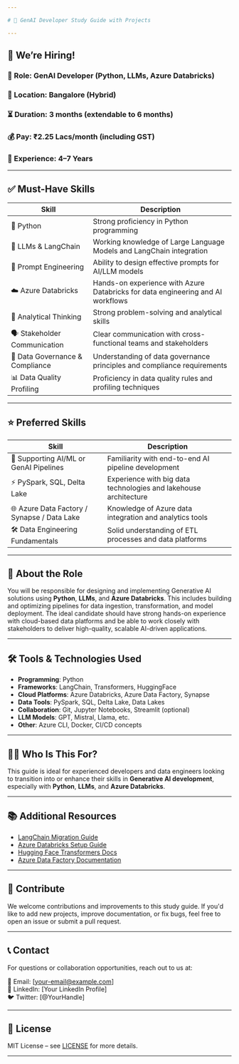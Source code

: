 ```yaml
---

# 🧠 GenAI Developer Study Guide with Projects

---
```


## 📢 We’re Hiring!

### 💼 Role: **GenAI Developer (Python, LLMs, Azure Databricks)**  
### 📍 Location: **Bangalore (Hybrid)**  
### ⏳ Duration: **3 months (extendable to 6 months)**  
### 💰 Pay: **₹2.25 Lacs/month (including GST)**  
### 👤 Experience: **4–7 Years**

---

## ✅ Must-Have Skills

| Skill | Description |
|-------|-------------|
| 🐍 Python | Strong proficiency in Python programming |
| 🤖 LLMs & LangChain | Working knowledge of Large Language Models and LangChain integration |
| 🧩 Prompt Engineering | Ability to design effective prompts for AI/LLM models |
| ☁️ Azure Databricks | Hands-on experience with Azure Databricks for data engineering and AI workflows |
| 🧠 Analytical Thinking | Strong problem-solving and analytical skills |
| 🗣️ Stakeholder Communication | Clear communication with cross-functional teams and stakeholders |
| 🔐 Data Governance & Compliance | Understanding of data governance principles and compliance requirements |
| 📊 Data Quality Profiling | Proficiency in data quality rules and profiling techniques |

---

## ⭐ Preferred Skills

| Skill | Description |
|-------|-------------|
| 🔄 Supporting AI/ML or GenAI Pipelines | Familiarity with end-to-end AI pipeline development |
| ⚡ PySpark, SQL, Delta Lake | Experience with big data technologies and lakehouse architecture |
| 🌐 Azure Data Factory / Synapse / Data Lake | Knowledge of Azure data integration and analytics tools |
| 🛠️ Data Engineering Fundamentals | Solid understanding of ETL processes and data platforms |

---

## 🧾 About the Role

You will be responsible for designing and implementing Generative AI solutions using **Python**, **LLMs**, and **Azure Databricks**. This includes building and optimizing pipelines for data ingestion, transformation, and model deployment. The ideal candidate should have strong hands-on experience with cloud-based data platforms and be able to work closely with stakeholders to deliver high-quality, scalable AI-driven applications.

---

## 🛠️ Tools & Technologies Used

- **Programming**: Python
- **Frameworks**: LangChain, Transformers, HuggingFace
- **Cloud Platforms**: Azure Databricks, Azure Data Factory, Synapse
- **Data Tools**: PySpark, SQL, Delta Lake, Data Lakes
- **Collaboration**: Git, Jupyter Notebooks, Streamlit (optional)
- **LLM Models**: GPT, Mistral, Llama, etc.
- **Other**: Azure CLI, Docker, CI/CD concepts

---

## 🧑‍🏫 Who Is This For?

This guide is ideal for experienced developers and data engineers looking to transition into or enhance their skills in **Generative AI development**, especially with **Python**, **LLMs**, and **Azure Databricks**.

---

## 📚 Additional Resources

- [LangChain Migration Guide](docs/langchain_migration_guide.md)
- [Azure Databricks Setup Guide](docs/azure_databricks_setup.md)
- [Hugging Face Transformers Docs](https://huggingface.co/docs/transformers/)
- [Azure Data Factory Documentation](https://learn.microsoft.com/en-us/azure/data-factory/)

---

## 🤝 Contribute

We welcome contributions and improvements to this study guide. If you'd like to add new projects, improve documentation, or fix bugs, feel free to open an issue or submit a pull request.

---

## 📞 Contact

For questions or collaboration opportunities, reach out to us at:

📧 Email: [your-email@example.com]  
📱 LinkedIn: [Your LinkedIn Profile]  
🐦 Twitter: [@YourHandle]

---

## 📄 License

MIT License – see [LICENSE](LICENSE) for more details.

---
